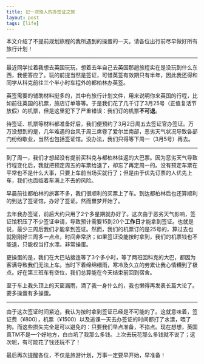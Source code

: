 ```yaml
---
title: 记一次恼人的办签证之旅
layout: post
tags: [life]
---
```


本文介绍了不提前规划旅程的我所遇到的操蛋的一天。请各位出行前尽早做好所有旅行计划！

---

最近同学拉着我想去英国玩玩，想着去年自己去英国那趟旅程实在是没玩到什么东西，我便答应了。玩的前提当然是签证，可惜英签有效期只有半年，因此我还得和同学从科克前往三个半小时车程外的都柏林办英签。

英签需要的辅助材料挺多的，其中有旅行计划文件，用来说明你来英国的行程，比如前往英国的机票，旅店订单等等。于是我们花了几千订了3月25号（正值复活节放假）的机票，但是这里犯下了严重错误：我们订的机票**不可退**。

待签证、机票等材料都准备好后，我们便预约了3月2日周五去签证官办签证。万万没想到的是，几年难遇的台风于周三席卷了爱尔兰南部，恶劣天气状况导致各部门纷纷歇业，当然也包括签证馆。没办法，我们只得等下周一（3月5号）再去。

---

到了周一，我们才想起没有提前买科克与都柏林往返的大巴票。因为恶劣天气导致行程变化后，我就把预定周五的车票给退了，却忘了再定周一的。没有预定车票在平常也不是什么大事，只要上车前当场买就行了；但是由于优先订票的人优先上车，我们也面临着车满上不去的风险。

早晨前往都柏林的旅客不多，我们很顺利的买票上了车。到达都柏林后也还算顺利的到达了签证馆，办好了签证。然而噩梦开始了。

去年我办签证，前后大约只用了2个多星期就办好了。这次由于恶劣天气影响，签证馆积压了不少签证申请，导致预计需要15到20个**工作日**才能拿到签证。也就是说，最少三周后我们才能拿到签证。然而，我们的机票订的是25号的，算过去也就刚刚好三周多一点点，时间非常挤；如果签证没能按时拿到，我们的机票钱也不能退，只能权当打水漂。非常操蛋。

更操蛋的是，我们在大巴站接连等了3个多小时，等了两班回科克的大巴，都因为客满导致我们无法上车。当时下着绵绵细雨，寒冷及久立的劳累让我心情糟到了极点。好在第三班车有空位，我们总算能在今天结束前回到宿舍。

至于车上我头顶上的天窗漏雨，滴了我一身什么的，我也懒得再发表长篇大论了。要多操蛋有多操蛋。

---

由于这次签证时间紧迫，我认为按时拿到签证已经是不可能的了。这就意味着，签证费（¥800），机票（¥1500）以及逃课一天去办签证的时间都打了水漂，喂了狗。而这些损失完全是可以避免的：只要我们早点准备，不掐点。现在想想，英国真TM不是一个好地方，白白坑了我那么多钱。上次去玩花那么多钱就不说了；这次呢，有可能花了钱还玩不了！


最后再次提醒各位，不仅是旅游计划，万事一定要早开始，早准备！
